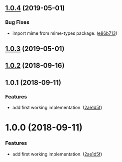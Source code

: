 ## [1.0.4](https://github.com/fpipita/esm-middleware/compare/v1.0.3...v1.0.4) (2019-05-01)


### Bug Fixes

* import mime from mime-types package. ([e86b713](https://github.com/fpipita/esm-middleware/commit/e86b713))



## [1.0.3](https://github.com/fpipita/esm-middleware/compare/v1.0.2...v1.0.3) (2019-05-01)



<a name="1.0.2"></a>
## [1.0.2](https://github.com/fpipita/esm-middleware/compare/v1.0.1...v1.0.2) (2018-09-16)



<a name="1.0.1"></a>
## 1.0.1 (2018-09-11)


### Features

* add first working implementation. ([2ae1d5f](https://github.com/fpipita/esm-middleware/commit/2ae1d5f))



<a name="1.0.0"></a>
# 1.0.0 (2018-09-11)


### Features

* add first working implementation. ([2ae1d5f](https://github.com/fpipita/esm-middleware/commit/2ae1d5f))



